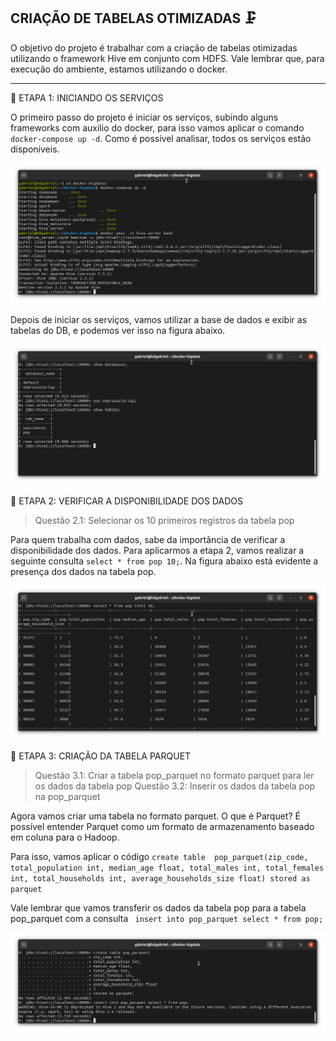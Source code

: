 ## CRIAÇÃO DE TABELAS OTIMIZADAS 🗜

O objetivo do projeto é trabalhar com a criação de tabelas otimizadas utilizando o framework Hive em conjunto com HDFS. Vale lembrar que, para execução do ambiente, estamos utilizando o docker. 

---

📢 ETAPA 1: INICIANDO OS SERVIÇOS

O primeiro passo do projeto é iniciar os serviços, subindo alguns frameworks com auxilio do docker, para isso vamos aplicar o comando ```docker-compose up -d```. Como é possível analisar, todos os serviços estão disponíveis. 

![Iniciando dos servicos](https://github.com/gacarvalho/criacao-tabelas-otimizadas/blob/main/Cria%C3%A7%C3%A3o%20de%20Tabelas%20Otimizadas/Iniciando%20os%20servicos%20docker.png?raw=true)

Depois de iniciar os serviços, vamos utilizar a base de dados e exibir as tabelas do DB, e podemos ver isso na figura abaixo.

![ Mostrando os DB](https://github.com/gacarvalho/criacao-tabelas-otimizadas/blob/main/Cria%C3%A7%C3%A3o%20de%20Tabelas%20Otimizadas/Exercicio_1_.png?raw=true)

📢 ETAPA 2: VERIFICAR A DISPONIBILIDADE DOS DADOS

>  Questão 2.1: Selecionar os 10 primeiros registros da tabela pop

Para quem trabalha com dados, sabe da importância de verificar a disponibilidade dos dados. Para aplicarmos a etapa 2, vamos realizar a seguinte consulta ```select * from pop 10;```. Na figura  abaixo está evidente a presença dos dados na tabela pop. 

![Disponibilidade dos dados](https://github.com/gacarvalho/criacao-tabelas-otimizadas/blob/main/Cria%C3%A7%C3%A3o%20de%20Tabelas%20Otimizadas/2.%20Exericio_2_.png?raw=true)

📢 ETAPA 3: CRIAÇÃO DA TABELA PARQUET

> Questão 3.1: Criar a tabela pop_parquet no formato parquet para ler os dados da tabela pop
> Questão 3.2: Inserir os dados da tabela pop na pop_parquet

Agora vamos criar uma tabela no formato parquet. O que é Parquet? É possível entender Parquet como um formato de armazenamento baseado em coluna para o Hadoop. 

Para isso, vamos aplicar o código ```create table  pop_parquet(zip_code, total_population int, median_age float, total_males int, total_females int, total_households int, average_households_size float) stored as parquet```

Vale lembrar que vamos transferir os dados da tabela pop para a tabela pop_parquet com a consulta ``` insert into pop_parquet select * from pop;```

![Criacao da tabela parquet](https://github.com/gacarvalho/criacao-tabelas-otimizadas/blob/main/Cria%C3%A7%C3%A3o%20de%20Tabelas%20Otimizadas/3_4.%20Exercicio_3_e_4_.png?raw=true)

